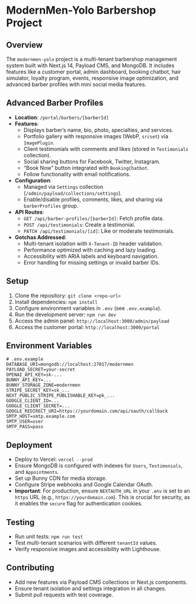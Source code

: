 # ModernMen-Yolo Barbershop Project

## Overview
The `modernmen-yolo` project is a multi-tenant barbershop management system built with Next.js 14, Payload CMS, and MongoDB. It includes features like a customer portal, admin dashboard, booking chatbot, hair simulator, loyalty program, events, responsive image optimization, and advanced barber profiles with mini social media features.

## Advanced Barber Profiles
- **Location**: `/portal/barbers/[barberId]`
- **Features**:
  - Displays barber’s name, bio, photo, specialties, and services.
  - Portfolio gallery with responsive images (WebP, `srcset`) via `ImagePlugin`.
  - Client testimonials with comments and likes (stored in `Testimonials` collection).
  - Social sharing buttons for Facebook, Twitter, Instagram.
  - “Book Now” button integrated with `BookingChatbot`.
  - Follow functionality with email notifications.
- **Configuration**:
  - Managed via `Settings` collection (`/admin/payload/collections/settings`).
  - Enable/disable profiles, comments, likes, and sharing via `barberProfiles` group.
- **API Routes**:
  - `GET /api/barber-profiles/[barberId]`: Fetch profile data.
  - `POST /api/testimonials`: Create a testimonial.
  - `PATCH /api/testimonials/[id]`: Like or moderate testimonials.
- **Gotchas Addressed**:
  - Multi-tenant isolation with `X-Tenant-ID` header validation.
  - Performance optimized with caching and lazy loading.
  - Accessibility with ARIA labels and keyboard navigation.
  - Error handling for missing settings or invalid barber IDs.

## Setup
1. Clone the repository: `git clone <repo-url>`
2. Install dependencies: `npm install`
3. Configure environment variables in `.env` (see `.env.example`).
4. Run the development server: `npm run dev`
5. Access the admin panel: `http://localhost:3000/admin/payload`
6. Access the customer portal: `http://localhost:3000/portal`

## Environment Variables
```plaintext
# .env.example
DATABASE_URI=mongodb://localhost:27017/modernmen
PAYLOAD_SECRET=your-secret
OPENAI_API_KEY=sk-...
BUNNY_API_KEY=...
BUNNY_STORAGE_ZONE=modernmen
STRIPE_SECRET_KEY=sk_...
NEXT_PUBLIC_STRIPE_PUBLISHABLE_KEY=pk_...
GOOGLE_CLIENT_ID=...
GOOGLE_CLIENT_SECRET=...
GOOGLE_REDIRECT_URI=https://yourdomain.com/api/oauth/callback
SMTP_HOST=smtp.example.com
SMTP_USER=user
SMTP_PASS=pass
```

## Deployment
- Deploy to Vercel: `vercel --prod`
- Ensure MongoDB is configured with indexes for `Users`, `Testimonials`, and `Appointments`.
- Set up Bunny CDN for media storage.
- Configure Stripe webhooks and Google Calendar OAuth.
- **Important**: For production, ensure `NEXTAUTH_URL` in your `.env` is set to an `https` URL (e.g., `https://yourdomain.com`). This is crucial for security, as it enables the `secure` flag for authentication cookies.

## Testing
- Run unit tests: `npm run test`
- Test multi-tenant scenarios with different `tenantId` values.
- Verify responsive images and accessibility with Lighthouse.

## Contributing
- Add new features via Payload CMS collections or Next.js components.
- Ensure tenant isolation and settings integration in all changes.
- Submit pull requests with test coverage.